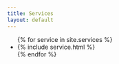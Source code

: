 ```yaml
---
title: Services
layout: default
---
```


<ul class="services">
{% for service in site.services %}
<li>{% include service.html %}</li>
{% endfor %}
</ul>
